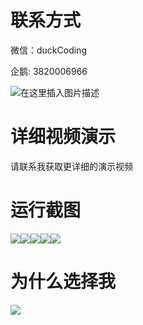 # 联系方式

微信：duckCoding

企鹅: 3820006966

![在这里插入图片描述](http://upload.cxycsx.vip/91ab4bcb4f2c4c6db86365bb6d6e9c62.jpeg)

# 详细视频演示

请联系我获取更详细的演示视频

# 运行截图

![](http://www.bysj52.com/uploadfile/ueditor/image/202306/%E6%AF%95%E8%AE%BEspringboot229%E5%9F%BA%E4%BA%8ESpringBoot%E7%9A%84%E4%BC%81%E4%B8%9A%E5%91%98%E5%B7%A5%E8%96%AA%E9%85%AC%E5%85%B3%E7%B3%BB%E7%B3%BB%E7%BB%9F%E7%9A%84%E8%AE%BE%E8%AE%A1%E6%AF%95%E4%B8%9A%E8%AE%BE%E8%AE%A1/2.png)![](http://www.bysj52.com/uploadfile/ueditor/image/202306/%E6%AF%95%E8%AE%BEspringboot229%E5%9F%BA%E4%BA%8ESpringBoot%E7%9A%84%E4%BC%81%E4%B8%9A%E5%91%98%E5%B7%A5%E8%96%AA%E9%85%AC%E5%85%B3%E7%B3%BB%E7%B3%BB%E7%BB%9F%E7%9A%84%E8%AE%BE%E8%AE%A1%E6%AF%95%E4%B8%9A%E8%AE%BE%E8%AE%A1/4.png)![](http://www.bysj52.com/uploadfile/ueditor/image/202306/%E6%AF%95%E8%AE%BEspringboot229%E5%9F%BA%E4%BA%8ESpringBoot%E7%9A%84%E4%BC%81%E4%B8%9A%E5%91%98%E5%B7%A5%E8%96%AA%E9%85%AC%E5%85%B3%E7%B3%BB%E7%B3%BB%E7%BB%9F%E7%9A%84%E8%AE%BE%E8%AE%A1%E6%AF%95%E4%B8%9A%E8%AE%BE%E8%AE%A1/3.png)![](http://www.bysj52.com/uploadfile/ueditor/image/202306/%E6%AF%95%E8%AE%BEspringboot229%E5%9F%BA%E4%BA%8ESpringBoot%E7%9A%84%E4%BC%81%E4%B8%9A%E5%91%98%E5%B7%A5%E8%96%AA%E9%85%AC%E5%85%B3%E7%B3%BB%E7%B3%BB%E7%BB%9F%E7%9A%84%E8%AE%BE%E8%AE%A1%E6%AF%95%E4%B8%9A%E8%AE%BE%E8%AE%A1/5.png)![](http://www.bysj52.com/uploadfile/ueditor/image/202306/%E6%AF%95%E8%AE%BEspringboot229%E5%9F%BA%E4%BA%8ESpringBoot%E7%9A%84%E4%BC%81%E4%B8%9A%E5%91%98%E5%B7%A5%E8%96%AA%E9%85%AC%E5%85%B3%E7%B3%BB%E7%B3%BB%E7%BB%9F%E7%9A%84%E8%AE%BE%E8%AE%A1%E6%AF%95%E4%B8%9A%E8%AE%BE%E8%AE%A1/1.png)

# 为什么选择我

![](http://upload.cxycsx.vip/%E7%A8%8B%E5%BA%8F%E8%AE%BE%E8%AE%A1.png)

